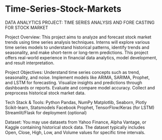 # Time-Series-Stock-Markets

DATA ANALYTICS PROJECT:
TIME SERIES ANALYSIS
AND FORE CASTING FOR
STOCK MARKET 

Project Overview:
This project aims to analyze and forecast stock market trends using time series analysis techniques.
Interns will explore various time series models to understand historical patterns, identify trends and
seasonality, and make short-term or long-term predictions. This project offers real-world experience in
financial data analytics, model development, and result interpretation.

Project Objectives:
Understand time series concepts such as trend, seasonality, and noise.
Implement models like ARIMA, SARIMA, Prophet, and LSTM for forecasting.
Visualize insights and predictions through dashboards or reports.
Evaluate and compare model accuracy.
Collect and preprocess historical stock market data.

Tech Stack & Tools:
Python
Pandas, NumPy
Matplotlib, Seaborn, Plotly
Scikit-learn, Statsmodels
Facebook Prophet, TensorFlow/Keras (for LSTM)
Streamlit/Flask for deployment (optional)

Dataset:
You may use datasets from Yahoo Finance, Alpha Vantage, or Kaggle containing historical stock data.
The dataset typically includes Open, Close, High, Low, and Volume values for specific time intervals.
